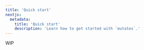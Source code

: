 ```yaml
---
title: 'Quick start'
nextjs:
  metadata:
    title: 'Quick start'
    description: 'Learn how to get started with `mutates`.'
---
```


WIP
